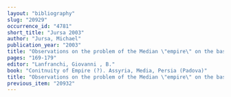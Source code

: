 ```yaml
---
layout: "bibliography"
slug: "20929"
occurrence_id: "4781"
short_title: "Jursa 2003"
author: "Jursa, Michael"
publication_year: "2003"
title: "Observations on the problem of the Median \"empire\" on the basis of Babylonian Sources."
pages: "169-179"
editor: "Lanfranchi, Giovanni , B."
book: "Conitnuity of Empire (?). Assyria, Media, Persia (Padova)"
title: "Observations on the problem of the Median \"empire\" on the basis of Babylonian Sources."
previous_item: "20932"
---
```

